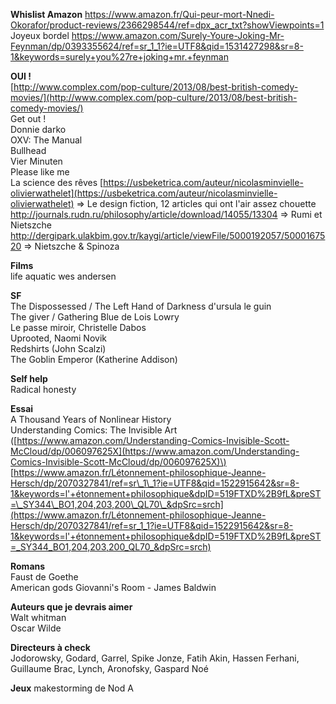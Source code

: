 **Whislist Amazon**
https://www.amazon.fr/Qui-peur-mort-Nnedi-Okorafor/product-reviews/2366298544/ref=dpx_acr_txt?showViewpoints=1
Joyeux bordel
https://www.amazon.com/Surely-Youre-Joking-Mr-Feynman/dp/0393355624/ref=sr_1_1?ie=UTF8&qid=1531427298&sr=8-1&keywords=surely+you%27re+joking+mr.+feynman

**OUI !**  
[http://www.complex.com/pop-culture/2013/08/best-british-comedy-movies/](http://www.complex.com/pop-culture/2013/08/best-british-comedy-movies/)  
Get out !  
Donnie darko  
OXV: The Manual  
Bullhead  
Vier Minuten  
Please like me  
La science des rêves
[https://usbeketrica.com/auteur/nicolasminvielle-olivierwathelet](https://usbeketrica.com/auteur/nicolasminvielle-olivierwathelet) =&gt; Le design fiction, 12 articles qui ont l'air assez chouette  
http://journals.rudn.ru/philosophy/article/download/14055/13304 =&gt; Rumi et Nietszche  
http://dergipark.ulakbim.gov.tr/kaygi/article/viewFile/5000192057/5000167520 =&gt; Nietszche & Spinoza


**Films**  
life aquatic wes andersen

**SF**  
The Dispossessed / The Left Hand of Darkness d'ursula le guin  
The giver / Gathering Blue de Lois Lowry  
Le passe miroir, Christelle Dabos  
Uprooted, Naomi Novik  
Redshirts \(John Scalzi\)  
The Goblin Emperor \(Katherine Addison\)

**Self help**  
Radical honesty

**Essai**  
A Thousand Years of Nonlinear History  
Understanding Comics: The Invisible Art \([https://www.amazon.com/Understanding-Comics-Invisible-Scott-McCloud/dp/006097625X](https://www.amazon.com/Understanding-Comics-Invisible-Scott-McCloud/dp/006097625X)\)  
[https://www.amazon.fr/Létonnement-philosophique-Jeanne-Hersch/dp/2070327841/ref=sr\_1\_1?ie=UTF8&qid=1522915642&sr=8-1&keywords=l'+étonnement+philosophique&dpID=519FTXD%2B9fL&preST=\_SY344\_BO1,204,203,200\_QL70\_&dpSrc=srch](https://www.amazon.fr/Létonnement-philosophique-Jeanne-Hersch/dp/2070327841/ref=sr_1_1?ie=UTF8&qid=1522915642&sr=8-1&keywords=l'+étonnement+philosophique&dpID=519FTXD%2B9fL&preST=_SY344_BO1,204,203,200_QL70_&dpSrc=srch)

**Romans**  
Faust de Goethe  
American gods
Giovanni's Room - James Baldwin

**Auteurs que je devrais aimer**  
Walt whitman  
Oscar Wilde

**Directeurs à check**  
Jodorowsky, Godard, Garrel, Spike Jonze, Fatih Akin, Hassen Ferhani, Guillaume Brac, Lynch, Aronofsky, Gaspard Noé

**Jeux**
makestorming de Nod A
